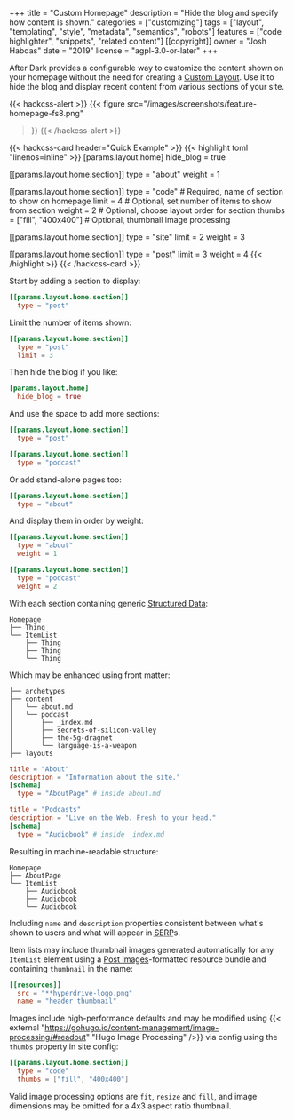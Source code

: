 +++
title = "Custom Homepage"
description = "Hide the blog and specify how content is shown."
categories = ["customizing"]
tags = ["layout", "templating", "style", "metadata", "semantics", "robots"]
features = ["code highlighter", "snippets", "related content"]
[[copyright]]
  owner = "Josh Habdas"
  date = "2019"
  license = "agpl-3.0-or-later"
+++

After Dark provides a configurable way to customize the content shown on your homepage without the need for creating a [Custom Layout](../custom-layouts). Use it to hide the blog and display recent content from various sections of your site.

{{< hackcss-alert >}}
{{< figure
  src="/images/screenshots/feature-homepage-fs8.png"
>}}
{{< /hackcss-alert >}}

{{< hackcss-card header="Quick Example" >}}
{{< highlight toml "linenos=inline" >}}
[params.layout.home]
  hide_blog = true

[[params.layout.home.section]]
  type = "about"
  weight = 1

[[params.layout.home.section]]
  type = "code" # Required, name of section to show on homepage
  limit = 4 # Optional, set number of items to show from section
  weight = 2 # Optional, choose layout order for section
  thumbs = ["fill", "400x400"] # Optional, thumbnail image processing

[[params.layout.home.section]]
  type = "site"
  limit = 2
  weight = 3

[[params.layout.home.section]]
  type = "post"
  limit = 3
  weight = 4
{{< /highlight >}}
{{< /hackcss-card >}}

Start by adding a section to display:

```toml
[[params.layout.home.section]]
  type = "post"
```

Limit the number of items shown:

```toml
[[params.layout.home.section]]
  type = "post"
  limit = 3
```

Then hide the blog if you like:

```toml
[params.layout.home]
  hide_blog = true
```

And use the space to add more sections:

```toml
[[params.layout.home.section]]
  type = "post"

[[params.layout.home.section]]
  type = "podcast"
```

Or add stand-alone pages too:

```toml
[[params.layout.home.section]]
  type = "about"
```

And display them in order by weight:

```toml
[[params.layout.home.section]]
  type = "about"
  weight = 1

[[params.layout.home.section]]
  type = "podcast"
  weight = 2
```

With each section containing generic [Structured Data](../structured-data):

```
Homepage
├── Thing
└── ItemList
    ├── Thing
    ├── Thing
    └── Thing
```

Which may be enhanced using front matter:

```
├── archetypes
├── content
│   └── about.md
│   └── podcast
│       ├── _index.md
│       ├── secrets-of-silicon-valley
│       ├── the-5g-dragnet
│       └── language-is-a-weapon
├── layouts
```

```toml
title = "About"
description = "Information about the site."
[schema]
  type = "AboutPage" # inside about.md
```

```toml
title = "Podcasts"
description = "Live on the Web. Fresh to your head."
[schema]
  type = "Audiobook" # inside _index.md
```

Resulting in machine-readable structure:

```
Homepage
├── AboutPage
└── ItemList
    ├── Audiobook
    ├── Audiobook
    └── Audiobook
```

Including `name` and `description` properties consistent between what's shown to users and what will appear in <abbr title="Search Engine Results Page">SERP</abbr>s.

Item lists may include thumbnail images generated automatically for any `ItemList` element using a [Post Images](../post-images)-formatted resource bundle and containing `thumbnail` in the name:

```toml
[[resources]]
  src = "**hyperdrive-logo.png"
  name = "header thumbnail"
```

Images include high-performance defaults and may be modified using {{< external "https://gohugo.io/content-management/image-processing/#readout" "Hugo Image Processing" />}} via config using the `thumbs` property in site config:

```toml
[[params.layout.home.section]]
  type = "code"
  thumbs = ["fill", "400x400"]
```

Valid image processing options are `fit`, `resize` and `fill`, and image dimensions may be omitted for a 4x3 aspect ratio thumbnail.
